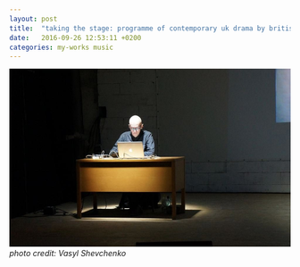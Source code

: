 ```yaml
---
layout: post
title:  "taking the stage: programme of contemporary uk drama by british council (21.09.2016)"
date:   2016-09-26 12:53:11 +0200
categories: my-works music
---
```

![photo](/assets/images/lungs-photo.jpg)
*photo credit: Vasyl Shevchenko*